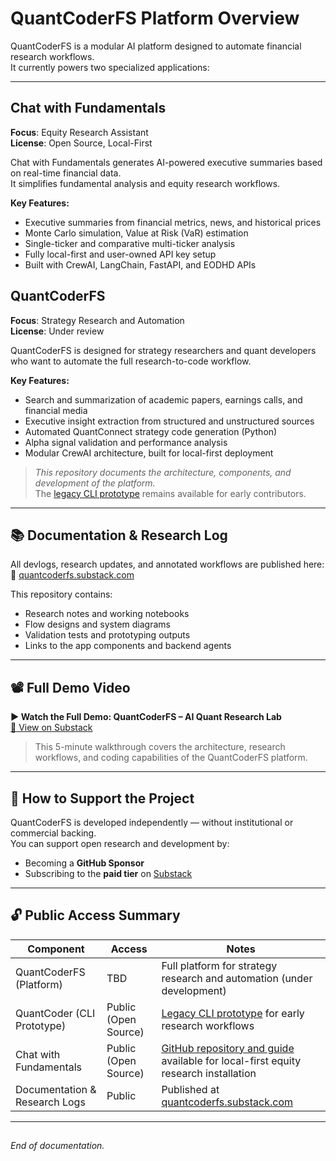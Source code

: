# QuantCoderFS Platform Overview

QuantCoderFS is a modular AI platform designed to automate financial research workflows.  
It currently powers two specialized applications:

---

## Chat with Fundamentals

**Focus**: Equity Research Assistant  
**License**: Open Source, Local-First

Chat with Fundamentals generates AI-powered executive summaries based on real-time financial data.  
It simplifies fundamental analysis and equity research workflows.

**Key Features:**
- Executive summaries from financial metrics, news, and historical prices
- Monte Carlo simulation, Value at Risk (VaR) estimation
- Single-ticker and comparative multi-ticker analysis
- Fully local-first and user-owned API key setup
- Built with CrewAI, LangChain, FastAPI, and EODHD APIs

## QuantCoderFS

**Focus**: Strategy Research and Automation  
**License**: Under review

QuantCoderFS is designed for strategy researchers and quant developers who want to automate the full research-to-code workflow.

**Key Features:**
- Search and summarization of academic papers, earnings calls, and financial media
- Executive insight extraction from structured and unstructured sources
- Automated QuantConnect strategy code generation (Python)
- Alpha signal validation and performance analysis
- Modular CrewAI architecture, built for local-first deployment
  
> _This repository documents the architecture, components, and development of the platform._  
> The [legacy CLI prototype](https://github.com/SL-Mar/quantcoder-legacy) remains available for early contributors.

---

## 📚 Documentation & Research Log

All devlogs, research updates, and annotated workflows are published here:  
🔗 [quantcoderfs.substack.com](https://quantcoderfs.substack.com)

This repository contains:
- Research notes and working notebooks  
- Flow designs and system diagrams  
- Validation tests and prototyping outputs  
- Links to the app components and backend agents

---

## 📽 Full Demo Video

**▶ Watch the Full Demo: QuantCoderFS – AI Quant Research Lab**  
[🔗 View on Substack](https://open.substack.com/pub/quantcoderfs/p/full-demo-quantcoder-fs-ai-quant?r=5hdac8&utm_campaign=post&utm_medium=web&showWelcomeOnShare=false)

> This 5-minute walkthrough covers the architecture, research workflows, and coding capabilities of the QuantCoderFS platform.

---

## 🤝 How to Support the Project

QuantCoderFS is developed independently — without institutional or commercial backing.  
You can support open research and development by:

- Becoming a **GitHub Sponsor**  
- Subscribing to the **paid tier** on [Substack](https://quantcoderfs.substack.com)

---

## 🔓 Public Access Summary

| Component                 | Access                  | Notes |
|----------------------------|--------------------------|-------|
| QuantCoderFS (Platform)    | TBD                      | Full platform for strategy research and automation (under development) |
| QuantCoder (CLI Prototype) | Public (Open Source)      | [Legacy CLI prototype](https://github.com/SL-Mar/quantcoder-legacy) for early research workflows |
| Chat with Fundamentals     | Public (Open Source)      | [GitHub repository and guide](https://quantcoderfs.substack.com/s/chat-with-fundamentals) available for local-first equity research installation |
| Documentation & Research Logs | Public               | Published at [quantcoderfs.substack.com](https://quantcoderfs.substack.com) |

---

##  
_End of documentation._
